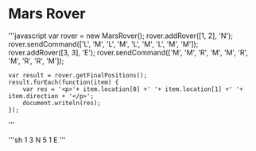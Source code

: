 # Mars Rover
'''javascript 
    var rover = new MarsRover();
    rover.addRover([1, 2], 'N');
    rover.sendCommand(['L', 'M', 'L', 'M', 'L', 'M', 'L', 'M', 'M']);
    rover.addRover([3, 3], 'E');
    rover.sendCommand(['M', 'M', 'R', 'M', 'M', 'R', 'M', 'R', 'R', 'M']);

    var result = rover.getFinalPositions();
    result.forEach(function(item) {
        var res = '<p>'+ item.location[0] +' '+ item.location[1] +' '+ item.direction + '</p>';
        document.writeln(res);
    });

'''

'''sh
    1 3 N
    5 1 E
'''